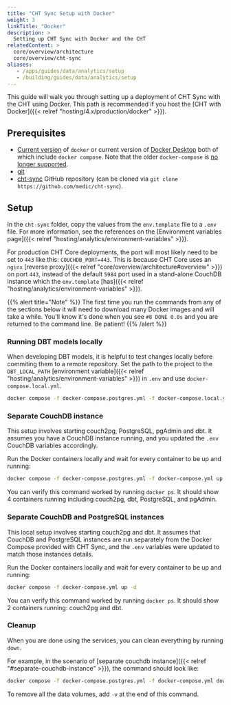 ```yaml
---
title: "CHT Sync Setup with Docker"
weight: 3
linkTitle: "Docker"
description: >
  Setting up CHT Sync with Docker and the CHT
relatedContent: >
  core/overview/architecture
  core/overview/cht-sync
aliases:
   - /apps/guides/data/analytics/setup
   - /building/guides/data/analytics/setup
---
```


This guide will walk you through setting up a deployment of CHT Sync with the CHT using Docker. This path is recommended if you host the [CHT with Docker]({{< relref "hosting/4.x/production/docker" >}}).

## Prerequisites

- [Current version](https://docs.docker.com/engine/install/) of `docker` or current version of [Docker Desktop](https://www.docker.com/products/docker-desktop/) both of which include `docker compose`. Note that the older `docker-compose` is [no longer supported](https://www.docker.com/blog/announcing-compose-v2-general-availability/).
- [git](https://git-scm.com/book/en/v2/Getting-Started-Installing-Git)
- [cht-sync](https://github.com/medic/cht-sync) GitHub repository (can be cloned via `git clone https://github.com/medic/cht-sync`).

## Setup

In the `cht-sync` folder, copy the values from the `env.template` file to a `.env` file. For more information, see the references on the [Environment variables page]({{< relref "hosting/analytics/environment-variables" >}}).

For production CHT Core deployments, the port will most likely need to be set to `443` like this: `COUCHDB_PORT=443`. This is because CHT Core uses an `nginx` [reverse proxy]({{< relref "core/overview/architecture#overview" >}}) on port `443`, instead of the default `5984` port used in a stand-alone CouchDB instance which the `env.template` [has]({{< relref "hosting/analytics/environment-variables" >}}).

{{% alert title="Note" %}}
The first time you run the commands from any of the sections below it will need to download many Docker images and will take a while. You'll know it's done when you see `#8 DONE 0.0s` and you are returned to the command line. Be patient!
{{% /alert %}}

### Running DBT models locally

When developing DBT models, it is helpful to test changes locally before commiting them to a remote repository.
Set the path to the project to the `DBT_LOCAL_PATH` [environment variable]({{< relref "hosting/analytics/environment-variables" >}}) in `.env` and use `docker-compose.local.yml`.

```sh
docker compose -f docker-compose.postgres.yml -f docker-compose.local.yml up -d
```

### Separate CouchDB instance 

This setup involves starting couch2pg, PostgreSQL, pgAdmin and dbt. It assumes you have a CouchDB instance running, and you updated the `.env` CouchDB variables accordingly.

Run the Docker containers locally and wait for every container to be up and running:
```sh
docker compose -f docker-compose.postgres.yml -f docker-compose.yml up -d
```

You can verify this command worked by running `docker ps`. It should show 4 containers running including couch2pg, dbt, PostgreSQL, and pgAdmin.

### Separate CouchDB and PostgreSQL instances

This local setup involves starting couch2pg and dbt. It assumes that CouchDB and PostgreSQL instances are run separately from the Docker Compose provided with CHT Sync, and the `.env` variables were updated to match those instances details.

Run the Docker containers locally and wait for every container to be up and running:
```sh
docker compose -f docker-compose.yml up -d
```

You can verify this command worked by running `docker ps`. It should show 2 containers running: couch2pg and dbt.

### Cleanup

When you are done using the services, you can clean everything by running `down`.

For example, in the scenario of [separate couchdb instance]({{< relref "#separate-couchdb-instance" >}}), the command should look like:

```sh
docker compose -f docker-compose.postgres.yml -f docker-compose.yml down
```

To remove all the data volumes, add `-v` at the end of this command.
